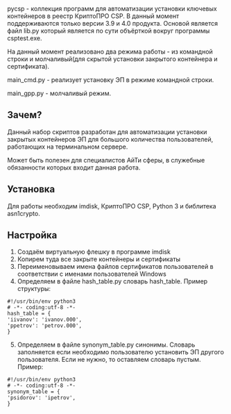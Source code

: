 ﻿pycsp - коллекция программ для автоматизации установки ключевых контейнеров в реестр КриптоПРО CSP.
В данный момент поддерживаются только версии 3.9 и 4.0 продукта. Основой является файл lib.py который является 
по сути объёрткой вокруг программы csptest.exe.

На данный момент реализовано два режима работы - из командной строки и молчаливый(для
скрытой установки закрытого контейнера и сертификата).

main_cmd.py - реализует установку ЭП в режиме командной строки.

main_gpp.py - молчаливый режим.


Зачем?
-------
Данный набор скриптов разработан для автоматизации установки закрытых
контейнеров ЭП для большого количества пользователей, работающих на 
терминальном сервере.

Может быть полезен для специалистов АйТи сферы, в служебные обязанности
которых входит данная работа. 


Установка
---------

Для работы необходим imdisk, КриптоПРО CSP, Python 3 и библитека asn1crypto.


Настройка
---------
1.  Создаём виртуальную флешку в программе imdisk
2.  Копирем туда все закрыте контейнеры и сертификаты
3.  Переименовываем имена файлов сертификатов пользователей в соответствии
с именами пользователей Windows
4.  Определяем в файле hash_table.py словарь hash_table. Пример структуры:
  ```
  #!/usr/bin/env python3
  # -*- coding:utf-8 -*-
  hash_table = {
  'iivanov': 'ivanov.000',
  'ppetrov': 'petrov.000',
  }

  ```
5.  Определяем в файле synonym_table.py синонимы. Словарь заполняется
если необходимо пользователю установить ЭП другого пользователя.
Если не нужно, то оставляем словарь пустым. Пример:
  ```
  #!/usr/bin/env python3
  # -*- coding:utf-8 -*-
  synonym_table = {
  'psidorov': 'ipetrov',
  }

  ```

